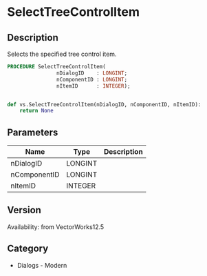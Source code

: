 # SelectTreeControlItem

## Description
Selects the specified tree control item.

```pascal
PROCEDURE SelectTreeControlItem(
				nDialogID    : LONGINT;
				nComponentID : LONGINT;
				nItemID      : INTEGER);
```

```python

def vs.SelectTreeControlItem(nDialogID, nComponentID, nItemID):
    return None
```

## Parameters
|Name|Type|Description|
|---|---|---|
|nDialogID|LONGINT||
|nComponentID|LONGINT||
|nItemID|INTEGER||

## Version
Availability: from VectorWorks12.5
## Category
* Dialogs - Modern

